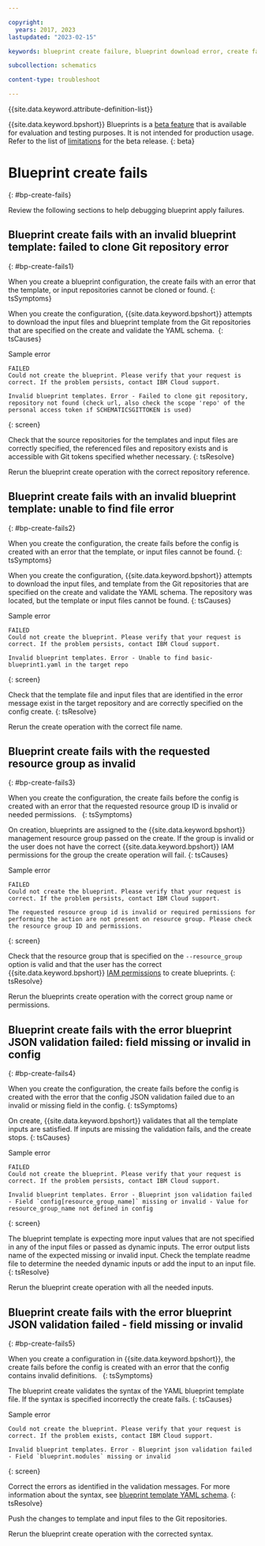 ```yaml
---

copyright:
  years: 2017, 2023
lastupdated: "2023-02-15"

keywords: blueprint create failure, blueprint download error, create fails,

subcollection: schematics

content-type: troubleshoot

---
```


{{site.data.keyword.attribute-definition-list}}

{{site.data.keyword.bpshort}} Blueprints is a [beta feature](/docs/schematics?topic=schematics-bp-beta-limitations) that is available for evaluation and testing purposes. It is not intended for production usage. Refer to the list of [limitations](/docs/schematics?topic=schematics-bp-beta-limitations#sc-bp-beta-limitation) for the beta release.
{: beta}

# Blueprint create fails 
{: #bp-create-fails}

Review the following sections to help debugging blueprint apply failures. 

## Blueprint create fails with an invalid blueprint template: failed to clone Git repository error
{: #bp-create-fails1}

When you create a blueprint configuration, the create fails with an error that the template, or input repositories cannot be cloned or found. 
{: tsSymptoms}

When you create the configuration, {{site.data.keyword.bpshort}} attempts to download the input files and blueprint template from the Git repositories that are specified on the create and validate the YAML schema. 
{: tsCauses}

Sample error

```text
FAILED
Could not create the blueprint. Please verify that your request is correct. If the problem persists, contact IBM Cloud support.

Invalid blueprint templates. Error - Failed to clone git repository, repository not found (check url, also check the scope 'repo' of the personal access token if SCHEMATICSGITTOKEN is used)
```
{: screen}

Check that the source repositories for the templates and input files are correctly specified, the referenced files and repository exists and is accessible with Git tokens specified whether necessary.
{: tsResolve} 

Rerun the blueprint create operation with the correct repository reference.

## Blueprint create fails with an invalid blueprint template: unable to find file error
{: #bp-create-fails2}

When you create the configuration, the create fails before the config is created with an error that the template, or input files cannot be found.
{: tsSymptoms}

When you create the configuration, {{site.data.keyword.bpshort}} attempts to download the input files, and template from the Git repositories that are specified on the create and validate the YAML schema. The repository was located, but the template or input files cannot be found. 
{: tsCauses}

Sample error

```text
FAILED
Could not create the blueprint. Please verify that your request is correct. If the problem persists, contact IBM Cloud support.

Invalid blueprint templates. Error - Unable to find basic-blueprint1.yaml in the target repo
```
{: screen}

Check that the template file and input files that are identified in the error message exist in the target repository and are correctly specified on the config create. 
{: tsResolve} 

Rerun the create operation with the correct file name.

## Blueprint create fails with the requested resource group as invalid
{: #bp-create-fails3}

When you create the configuration, the create fails before the config is created with an error that the requested resource group ID is invalid or needed permissions.  
{: tsSymptoms}

On creation, blueprints are assigned to the {{site.data.keyword.bpshort}} management resource group passed on the create. If the group is invalid or the user does not have the correct {{site.data.keyword.bpshort}} IAM permissions for the group the create operation will fail.
{: tsCauses}

Sample error

```text
FAILED
Could not create the blueprint. Please verify that your request is correct. If the problem persists, contact IBM Cloud support.

The requested resource group id is invalid or required permissions for performing the action are not present on resource group. Please check the resource group ID and permissions.
```
{: screen}

Check that the resource group that is specified on the `--resource_group` option is valid and that the user has the correct {{site.data.keyword.bpshort}} [IAM permissions](/docs/schematics?topic=schematics-access#blueprint-permissions) to create blueprints.
{: tsResolve} 

Rerun the blueprints create operation with the correct group name or permissions.

## Blueprint create fails with the error blueprint JSON validation failed: field missing or invalid in config
{: #bp-create-fails4}

When you create the configuration, the create fails before the config is created with the error that the config JSON validation failed due to an invalid or missing field in the config.
{: tsSymptoms}

On create, {{site.data.keyword.bpshort}} validates that all the template inputs are satisfied. If inputs are missing the validation fails, and the create stops.
{: tsCauses}

Sample error

```text
FAILED
Could not create the blueprint. Please verify that your request is correct. If the problem persists, contact IBM Cloud support.

Invalid blueprint templates. Error - Blueprint json validation failed - Field `config[resource_group_name]` missing or invalid - Value for resource_group_name not defined in config
```
{: screen}

The blueprint template is expecting more input values that are not specified in any of the input files or passed as dynamic inputs. The error output lists name of the expected missing or invalid input. Check the template readme file to determine the needed dynamic inputs or add the input to an input file.
{: tsResolve} 

Rerun the blueprint create operation with all the needed inputs. 

## Blueprint create fails with the error blueprint JSON validation failed - field missing or invalid
{: #bp-create-fails5}

When you create a configuration in {{site.data.keyword.bpshort}}, the create fails before the config is created with an error that the config contains invalid definitions.  
{: tsSymptoms}

The blueprint create validates the syntax of the YAML blueprint template file. If the syntax is specified incorrectly the create fails. 
{: tsCauses}

Sample error 

```text
Could not create the blueprint. Please verify that your request is correct. If the problem exists, contact IBM Cloud support.

Invalid blueprint templates. Error - Blueprint json validation failed - Field `blueprint.modules` missing or invalid
```
{: screen}

Correct the errors as identified in the validation messages. For more information about the syntax, see [blueprint template YAML schema](/docs/schematics?topic=schematics-bp-template-schema-yaml). 
{: tsResolve}

Push the changes to template and input files to the Git repositories.

Rerun the blueprint create operation with the corrected syntax.
